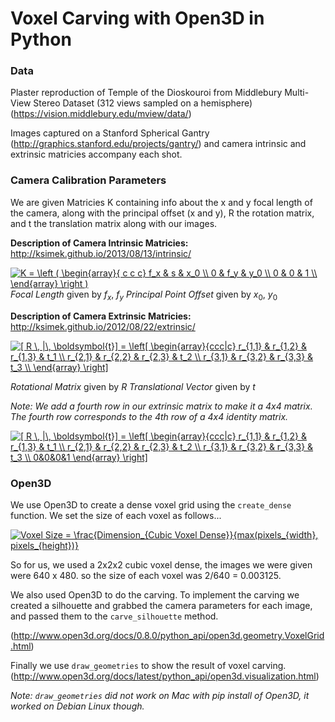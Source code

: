 # Voxel Carving with Open3D in Python

### Data
Plaster reproduction of Temple of the Dioskouroi from Middlebury Multi-View Stereo Dataset (312 views sampled on a hemisphere) (https://vision.middlebury.edu/mview/data/)

Images captured on a Stanford Spherical Gantry (http://graphics.stanford.edu/projects/gantry/) and camera intrinsic and extrinsic matricies accompany each shot.

### Camera Calibration Parameters
We are given Matricies K containing info about the x and y focal length of the camera, along with the principal offset (x and y), R the rotation matrix, and t the translation matrix along with our images.

**Description of Camera Intrinsic Matricies:**
http://ksimek.github.io/2013/08/13/intrinsic/

<a href="https://www.codecogs.com/eqnedit.php?latex=K&space;=&space;\left&space;(&space;\begin{array}{&space;c&space;c&space;c}&space;f_x&space;&&space;s&space;&&space;x_0&space;\\&space;0&space;&&space;f_y&space;&&space;y_0&space;\\&space;0&space;&&space;0&space;&&space;1&space;\\&space;\end{array}&space;\right&space;)" target="_blank"><img src="https://latex.codecogs.com/gif.latex?K&space;=&space;\left&space;(&space;\begin{array}{&space;c&space;c&space;c}&space;f_x&space;&&space;s&space;&&space;x_0&space;\\&space;0&space;&&space;f_y&space;&&space;y_0&space;\\&space;0&space;&&space;0&space;&&space;1&space;\\&space;\end{array}&space;\right&space;)" title="K = \left ( \begin{array}{ c c c} f_x & s & x_0 \\ 0 & f_y & y_0 \\ 0 & 0 & 1 \\ \end{array} \right )" /></a>
*Focal Length* given by  $f_x$,  $f_y$
*Principal Point Offset* given by  $x_0$,  $y_0$

**Description of Camera Extrinsic Matricies:**
http://ksimek.github.io/2012/08/22/extrinsic/

<a href="https://www.codecogs.com/eqnedit.php?latex=[&space;R&space;\,&space;|\,&space;\boldsymbol{t}]&space;=&space;\left[&space;\begin{array}{ccc|c}&space;r_{1,1}&space;&&space;r_{1,2}&space;&&space;r_{1,3}&space;&&space;t_1&space;\\&space;r_{2,1}&space;&&space;r_{2,2}&space;&&space;r_{2,3}&space;&&space;t_2&space;\\&space;r_{3,1}&space;&&space;r_{3,2}&space;&&space;r_{3,3}&space;&&space;t_3&space;\\&space;\end{array}&space;\right]" target="_blank"><img src="https://latex.codecogs.com/gif.latex?[&space;R&space;\,&space;|\,&space;\boldsymbol{t}]&space;=&space;\left[&space;\begin{array}{ccc|c}&space;r_{1,1}&space;&&space;r_{1,2}&space;&&space;r_{1,3}&space;&&space;t_1&space;\\&space;r_{2,1}&space;&&space;r_{2,2}&space;&&space;r_{2,3}&space;&&space;t_2&space;\\&space;r_{3,1}&space;&&space;r_{3,2}&space;&&space;r_{3,3}&space;&&space;t_3&space;\\&space;\end{array}&space;\right]" title="[ R \, |\, \boldsymbol{t}] = \left[ \begin{array}{ccc|c} r_{1,1} & r_{1,2} & r_{1,3} & t_1 \\ r_{2,1} & r_{2,2} & r_{2,3} & t_2 \\ r_{3,1} & r_{3,2} & r_{3,3} & t_3 \\ \end{array} \right]" /></a>

*Rotational Matrix* given by $R$
*Translational Vector* given by $t$

*Note: We add a fourth row in our extrinsic matrix to make it a 4x4 matrix. The fourth row corresponds to the 4th row of a 4x4 identity matrix.*

<a href="https://www.codecogs.com/eqnedit.php?latex=[&space;R&space;\,&space;|\,&space;\boldsymbol{t}]&space;=&space;\left[&space;\begin{array}{ccc|c}&space;r_{1,1}&space;&&space;r_{1,2}&space;&&space;r_{1,3}&space;&&space;t_1&space;\\&space;r_{2,1}&space;&&space;r_{2,2}&space;&&space;r_{2,3}&space;&&space;t_2&space;\\&space;r_{3,1}&space;&&space;r_{3,2}&space;&&space;r_{3,3}&space;&&space;t_3&space;\\&space;0&0&0&1&space;\end{array}&space;\right]" target="_blank"><img src="https://latex.codecogs.com/gif.latex?[&space;R&space;\,&space;|\,&space;\boldsymbol{t}]&space;=&space;\left[&space;\begin{array}{ccc|c}&space;r_{1,1}&space;&&space;r_{1,2}&space;&&space;r_{1,3}&space;&&space;t_1&space;\\&space;r_{2,1}&space;&&space;r_{2,2}&space;&&space;r_{2,3}&space;&&space;t_2&space;\\&space;r_{3,1}&space;&&space;r_{3,2}&space;&&space;r_{3,3}&space;&&space;t_3&space;\\&space;0&0&0&1&space;\end{array}&space;\right]" title="[ R \, |\, \boldsymbol{t}] = \left[ \begin{array}{ccc|c} r_{1,1} & r_{1,2} & r_{1,3} & t_1 \\ r_{2,1} & r_{2,2} & r_{2,3} & t_2 \\ r_{3,1} & r_{3,2} & r_{3,3} & t_3 \\ 0&0&0&1 \end{array} \right]" /></a>

### Open3D
We use Open3D to create a dense voxel grid using the `create_dense` function. We set the size of each voxel as follows...

<a href="https://www.codecogs.com/eqnedit.php?latex=Voxel&space;Size&space;=&space;\frac{Dimension_{Cubic&space;Voxel&space;Dense}}{max(pixels_{width},&space;pixels_{height})}" target="_blank"><img src="https://latex.codecogs.com/gif.latex?Voxel&space;Size&space;=&space;\frac{Dimension_{Cubic&space;Voxel&space;Dense}}{max(pixels_{width},&space;pixels_{height})}" title="Voxel Size = \frac{Dimension_{Cubic Voxel Dense}}{max(pixels_{width}, pixels_{height})}" /></a>

So for us, we used a 2x2x2 cubic voxel dense, the images we were given were 640 x 480. so the size of each voxel was 2/640 = 0.003125.

We also used Open3D to do the carving. To implement the carving we created a silhouette and grabbed the camera parameters for each image, and passed them to the `carve_silhouette` method.

(http://www.open3d.org/docs/0.8.0/python_api/open3d.geometry.VoxelGrid.html)

Finally we use `draw_geometries` to show the result of voxel carving. 
(http://www.open3d.org/docs/latest/python_api/open3d.visualization.html)

*Note: `draw_geometries` did not work on Mac with pip install of Open3D, it worked on Debian Linux though.*

